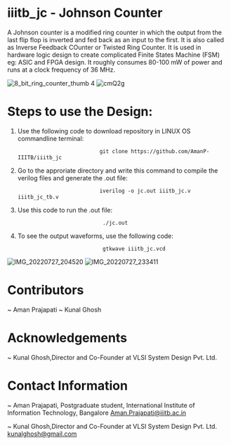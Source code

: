 # iiitb_jc - Johnson Counter
A Johnson counter is a modified ring counter in which the output from the last flip flop is inverted and fed back as an input to the first. It is also called as Inverse Feedback COunter or Twisted Ring Counter. It is used in hardware logic design to create complicated Finite States Machine (FSM) eg: ASIC and FPGA design. It roughly consumes 80-100 mW of power and runs at a clock frequency of 36 MHz.

![8_bit_ring_counter_thumb 4](https://user-images.githubusercontent.com/110079634/181281038-1708f9c6-5df8-4081-8218-e5faf6324e43.gif)
![cmQ2g](https://user-images.githubusercontent.com/110079634/181285376-8db49220-f999-414a-baef-bca3db1a0470.png)

# Steps to use the Design:

1. Use the following code to download repository in LINUX OS commandline terminal:   
 
                                 git clone https://github.com/AmanP-IIITB/iiitb_jc
 
2. Go to the approriate directory and write this command to compile the verilog files and generate the .out file:
 
                                 iverilog -o jc.out iiitb_jc.v iiitb_jc_tb.v
   
3. Use this code to run the .out file: 
 
                                  ./jc.out
   
 
4. To see the output waveforms, use the following code:
 
                                  gtkwave iiitb_jc.vcd
                                  
 ![IMG_20220727_204520](https://user-images.githubusercontent.com/110079634/181284611-aebcad3c-e342-41cd-b69b-4fe2989d42b1.jpg)
 ![IMG_20220727_233411](https://user-images.githubusercontent.com/110079634/181341966-564b0f18-296e-4225-a9ba-aeecbfa03d4d.jpg)
# Contributors
  ~ Aman Prajapati
  ~ Kunal Ghosh
  
 
# Acknowledgements
  ~ Kunal Ghosh,Director and Co-Founder at VLSI System Design Pvt. Ltd.


# Contact Information
  ~ Aman Prajapati, Postgraduate student, International Institute of Information Technology, Bangalore
     Aman.Prajapati@iiitb.ac.in
     
  ~ Kunal Ghosh,Director and Co-Founder at VLSI System Design Pvt. Ltd.
     kunalghosh@gmail.com


